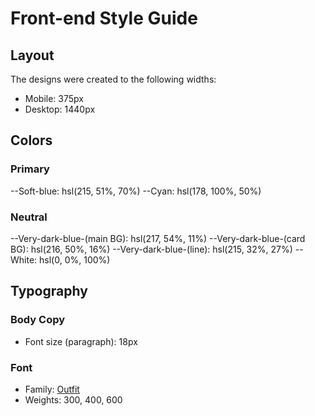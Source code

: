 # Front-end Style Guide

## Layout

The designs were created to the following widths:

- Mobile: 375px
- Desktop: 1440px

## Colors

### Primary

--Soft-blue: hsl(215, 51%, 70%)
--Cyan: hsl(178, 100%, 50%)

### Neutral

--Very-dark-blue-(main BG): hsl(217, 54%, 11%)
--Very-dark-blue-(card BG): hsl(216, 50%, 16%)
--Very-dark-blue-(line): hsl(215, 32%, 27%)
--White: hsl(0, 0%, 100%)

## Typography

### Body Copy

- Font size (paragraph): 18px

### Font

- Family: [Outfit](https://fonts.google.com/specimen/Outfit)
- Weights: 300, 400, 600

